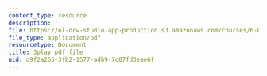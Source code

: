 ```yaml
---
content_type: resource
description: ''
file: https://ol-ocw-studio-app-production.s3.amazonaws.com/courses/6-0001-introduction-to-computer-science-and-programming-in-python-fall-2016/d9f2a2653fb21577adb97c07fd3eae6f_SrkqbLOQcEo.pdf
file_type: application/pdf
resourcetype: Document
title: 3play pdf file
uid: d9f2a265-3fb2-1577-adb9-7c07fd3eae6f
---
```

